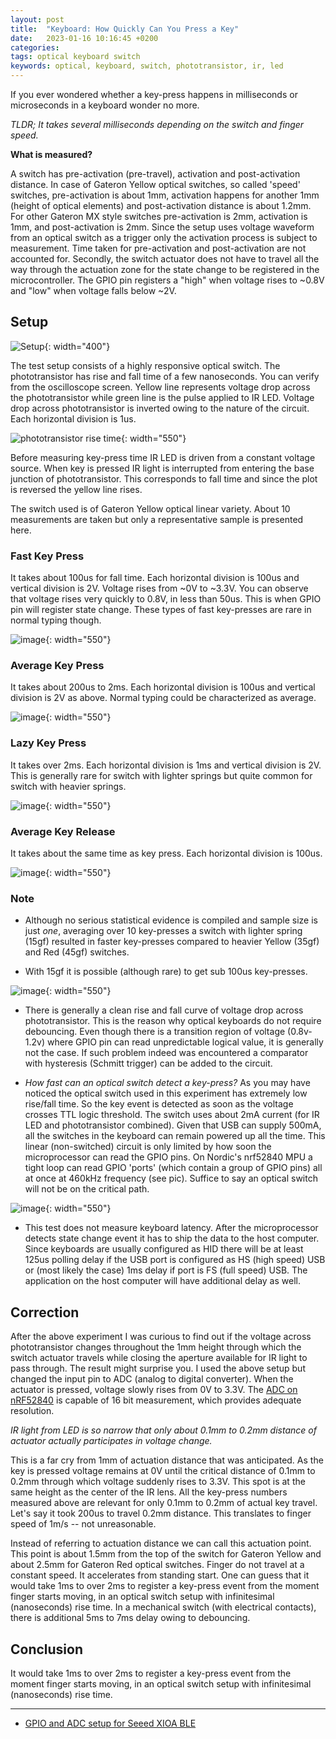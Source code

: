 ```yaml
---
layout: post
title:  "Keyboard: How Quickly Can You Press a Key"
date:   2023-01-16 10:16:45 +0200
categories:
tags: optical keyboard switch 
keywords: optical, keyboard, switch, phototransistor, ir, led
---
```


If you ever wondered whether a key-press happens in milliseconds or microseconds
in a keyboard wonder no more.

_TLDR; It takes several milliseconds depending on the switch and finger speed._

**What is measured?**

A switch has pre-activation (pre-travel), activation and post-activation
distance. In case of Gateron Yellow optical switches, so called 'speed'
switches, pre-activation is about 1mm, activation happens for another 1mm
(height of optical elements) and post-activation distance is about 1.2mm. For
other Gateron MX style switches pre-activation is 2mm, activation is 1mm, and
post-activation is 2mm. Since the setup uses voltage waveform from an optical
switch as a trigger only the activation process is subject to measurement. Time
taken for pre-activation and post-activation are not accounted for. Secondly,
the switch actuator does not have to travel all the way through the actuation
zone for the state change to be registered in the microcontroller. The GPIO pin
registers a "high" when voltage rises to ~0.8V and "low" when voltage falls
below ~2V.

## Setup

![Setup](/assets/tsetup1.jpeg){: width="400"}

The test setup consists of a highly responsive optical switch. The
phototransistor has rise and fall time of a few nanoseconds. You can verify from
the oscilloscope screen. Yellow line represents voltage drop across the
phototransistor while green line is the pulse applied to IR LED. Voltage drop
across phototransistor is inverted owing to the nature of the circuit. Each
horizontal division is 1us.

![phototransistor rise time](/assets/fastsw1.png){: width="550"}

Before measuring key-press time IR LED is driven from a constant voltage source.
When key is pressed IR light is interrupted from entering the base junction of
phototransistor. This corresponds to fall time and since the plot is reversed
the yellow line rises.

The switch used is of Gateron Yellow optical linear variety. About 10
measurements are taken but only a representative sample is presented here.

### Fast Key Press

It takes about 100us for fall time. Each horizontal division is 100us and
vertical division is 2V. Voltage rises from ~0V to ~3.3V. You can observe that
voltage rises very quickly to 0.8V, in less than 50us. This is when GPIO pin
will register state change. These types of fast key-presses are rare in normal
typing though.

![image](/assets/fastkp.png){: width="550"}

### Average Key Press

It takes about 200us to 2ms. Each horizontal division is 100us and vertical
division is 2V as above. Normal typing could be characterized as average.

![image](/assets/avkp.png){: width="550"}

### Lazy Key Press

It takes over 2ms. Each horizontal division is 1ms and vertical division is 2V.
This is generally rare for switch with lighter springs but quite common for
switch with heavier springs.

![image](/assets/lazykp.png){: width="550"}

### Average Key Release

It takes about the same time as key press. Each horizontal division is 100us.

![image](/assets/avkr.png){: width="550"}

### Note

- Although no serious statistical evidence is compiled and sample size is just
  _one_, averaging over 10 key-presses a switch with lighter spring (15gf)
  resulted in faster key-presses compared to heavier Yellow (35gf) and Red
  (45gf) switches.

- With 15gf it is possible (although rare) to get sub 100us key-presses.

![image](/assets/superfastkp.png){: width="550"}

- There is generally a clean rise and fall curve of voltage drop across
  phototransistor. This is the reason why optical keyboards do not require
  debouncing. Even though there is a transition region of voltage (0.8v-1.2v)
  where GPIO pin can read unpredictable logical value, it is generally not the
  case. If such problem indeed was encountered a comparator with hysteresis
  (Schmitt trigger) can be added to the circuit.

- _How fast can an optical switch detect a key-press?_ As you may have noticed
  the optical switch used in this experiment has extremely low rise/fall time.
  So the key event is detected as soon as the voltage crosses TTL logic
  threshold. The switch uses about 2mA current (for IR LED and phototransistor
  combined). Given that USB can supply 500mA, all the switches in the keyboard
  can remain powered up all the time. This linear (non-switched) circuit is only
  limited by how soon the microprocessor can read the GPIO pins. On Nordic's
  nrf52840 MPU a tight loop can read GPIO 'ports' (which contain a group of GPIO
  pins) all at once at 460kHz frequency (see pic). Suffice to say an optical
  switch will not be on the critical path.

![image](/assets/mindelay.png){: width="550"}

- This test does not measure keyboard latency. After the microprocessor detects
  state change event it has to ship the data to the host computer. Since
  keyboards are usually configured as HID there will be at least 125us polling
  delay if the USB port is configured as HS (high speed) USB or (most likely the
  case) 1ms delay if port is FS (full speed) USB. The application on the host
  computer will have additional delay as well.

## Correction

After the above experiment I was curious to find out if the voltage across
phototransistor changes throughout the 1mm height through which the switch
actuator travels while closing the aperture available for IR light to pass
through. The result might surprise you. I used the above setup but changed the
input pin to ADC (analog to digital converter). When the actuator is pressed,
voltage slowly rises from 0V to 3.3V. The
[ADC on nRF52840](https://github.com/girishji/zephyr-xiao-ble) is capable of 16
bit measurement, which provides adequate resolution.

_IR light from LED is so narrow that only about 0.1mm to 0.2mm distance of
actuator actually participates in voltage change._

This is a far cry from 1mm of actuation distance that was anticipated. As the
key is pressed voltage remains at 0V until the critical distance of 0.1mm to
0.2mm through which voltage suddenly rises to 3.3V. This spot is at the same
height as the center of the IR lens. All the key-press numbers measured above
are relevant for only 0.1mm to 0.2mm of actual key travel. Let's say it took
200us to travel 0.2mm distance. This translates to finger speed of 1m/s -- not
unreasonable.

Instead of referring to actuation distance we can call this actuation point.
This point is about 1.5mm from the top of the switch for Gateron Yellow and
about 2.5mm for Gateron Red optical switches. Finger do not travel at a constant
speed. It accelerates from standing start. One can guess that it would take 1ms
to over 2ms to register a key-press event from the moment finger starts moving,
in an optical switch setup with infinitesimal (nanoseconds) rise time. In a
mechanical switch (with electrical contacts), there is additional 5ms to 7ms
delay owing to debouncing.

## Conclusion

It would take 1ms to over 2ms to register a key-press event from the moment
finger starts moving, in an optical switch setup with infinitesimal
(nanoseconds) rise time.

---

- [GPIO and ADC setup for Seeed XIOA BLE](https://github.com/girishji/zephyr-xiao-ble)
